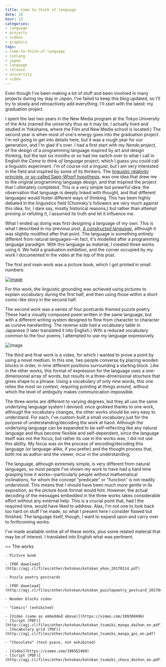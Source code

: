```yaml
---
title: Come to think of language
date: 20
hour: 13
categories:
- language
- projects
- videos
- graphics
tags:
- come-to-think-of-language
- conlang
- japan
- language
- release
- university
- video
---
```


<video-embed service="vimeo" id="201826714" width="500" height="282" />

Even though I've been making a lot of stuff and been involved in many projects during my stay in Japan, I've failed to keep this blog updated, so I'll try to slowly and retroactively add everything. I'll start with the latest: my graduation project.

I spent the last two years in the New Media program at the Tokyo University of the Arts (named the university thus as it may be, I actually lived and studied in Yokohama, where the Film and New Media school is located.) The second year is when most of one's energy goes into the graduation project. I'm not going to get into details here, but it was a rough year for our generation, and I'm glad it's over. I had a first start with my _Nendo project,_ of the design of a programming language inspired by art and design thinking, but the last six months or so had me switch over to what I call in English the _Come to think of language_ project, which I guess you could call a linguistic experiment. I'm of course not a linguist, but I am very interested in the field and inspired by some of its thinkers. The [linguistic relativity principle, or so-called Sapir-Whorf hypothesis,](https://en.wikipedia.org/wiki/Linguistic_relativity) was one idea that drew me to the original programming language design, and that inspired the project that I ultimately completed. This is a very simple but powerful idea: the observation that language is deeply linked with thought, and that different languages would foster different ways of thinking. This has been highly debated in the linguistics field (Chomsky's followers are very much against this idea, for, I dare say, mostly historical reasons,) but rather than attempt proving or refuting it, I assumed its truth and let it influence me.<!-- more -->

What I ended up doing was first designing a language of my own. This is what I described in my previous post, _[A constructed language,](http://blog.agj.cl/2016/11/a-constructed-language)_ although it was slightly modified after that point. The language is something entirely different from natural languages—in fact, it's modelled after a programming language paradigm. With this language as material, I created three works using it. We held a graduation exhibition, and the corner occupied by my work I documented in the video at the top of this post.

The first and main work was a picture book, which I got printed in small numbers.

[![image](http://blog.agj.cl/wp-content/uploads/2017/04/picturebook-unboxing.jpg)](http://blog.agj.cl/wp-content/uploads/2017/04/picturebook-unboxing.jpg)

For this work, the linguistic grounding was achieved using pictures to explain vocabulary during the first half, and then using those within a short comic-like story in the second half.

The second work was a series of four postcards themed puzzle poetry. These had a visually composed poem written in the same language, but with a different writing system designed to flow from character to character as cursive handwriting. The reverse side had a vocabulary table in Japanese (I later translated it into English.) With a reduced vocabulary common to the four poems, I attempted to use my language expressively.

![image](http://blog.agj.cl/wp-content/uploads/2017/04/puzzle-poetry-postcards.jpg)

The third and final work is a video, for which I wanted to prove a point by using a novel medium. In this one, two people converse by placing wooden blocks in order, in nine different positions surrounding a starting block. Like in the other works, this format of expression for the language uses a one-dimensional array of words, but results in a three-dimensional structure that gives shape to a phrase. Using a vocabulary of only nine words, this one relies the most on context, requiring pointing at things around, without which the level of ambiguity makes communication impossible.

<video-embed service="vimeo" id="199388496" width="500" height="281" />

The three works are different to varying degrees, but they all use the same underlying language system I devised: once grokked thanks to one work, although the vocabulary changes, the other works should be very easy to understand. For each, I've custom-built a small vocabulary just for the purpose of understanding/decoding the work at hand. Although the underlying language can be expanded to be self-reflecting like any natural language and thus become flexible and self-dependent, since the language itself was not the focus, but rather its use in the works was, I did not use this ability. My focus was on the process of encoding/decoding this language (or language-alike, if you prefer) and the thought process that, both me as author and the viewer, incur in the understanding.

The language, although extremely simple, is very different from natural languages, so most people I've shown my work to have had a hard time grasping how it works—particularly people without mathematical inclinations, for whom the concept "predicate" or "function" is not readily understood. This means that I should have been much more gentle in its exposition, as the picture book format would hint. However, the actual decoding of the messages embedded in the three works takes considerable effort without any external help. This is a crucial point that, had I the required time, would have liked to address. Alas, I'm not one to look back too hard on stuff I've made, so what I present here I consider flawed but finished. The language itself, though, I want to expand upon and carry over to forthcoming works.

I've made available online all of these works, plus some related material that may be of interest. I translated into English what was pertinent.

== The works

 	- Picture book

 	- [PDF download](http://agj.cl/files/other/kotokan/kotokan_ehon_20170114.pdf)

 	- Puzzle poetry postcards

 	- [PDF download](http://agj.cl/files/other/kotokan/kotokan_puzzlepoetry_postcard_20170420.pdf)

 	- Wooden blocks video

 	- "Comics" (exhibited)

 	- [Video (same as embedded above)](https://vimeo.com/199388496)
 	- [Script (PDF)](http://agj.cl/files/other/kotokan/kotokan_tsumiki_manga_daihon_en.pdf)
 	- [Vocabulary grid (PDF)](http://agj.cl/files/other/kotokan/kotokan_tsumiki_manga_goi_en.pdf)

 	- "Chocolate" (test piece, not exhibited)

 	- [Video](https://vimeo.com/198562469)
 	- [Script (PDF)](http://agj.cl/files/other/kotokan/kotokan_tsumiki_choco_daihon_en.pdf)
